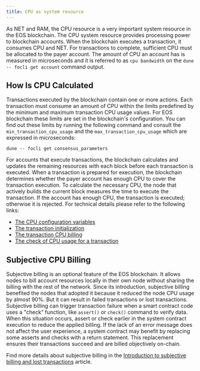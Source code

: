 ```yaml
---
title: CPU as system resource
---
```


As NET and RAM, the CPU resource is a very important system resource in the EOS blockchain. The CPU system resource provides processing power to blockchain accounts. When the blockchain executes a transaction, it consumes CPU and NET. For transactions to complete, sufficient CPU must be allocated to the payer account. The amount of CPU an account has is measured in microseconds and it is referred to as `cpu bandwidth` on the `dune -- focli get account` command output.

## How Is CPU Calculated

Transactions executed by the blockchain contain one or more actions. Each transaction must consume an amount of CPU within the limits predefined by the minimum and maximum transaction CPU usage values. For EOS blockchain these limits are set in the blockchain's configuration. You can find out these limits by running the following command and consult the `min_transaction_cpu_usage` and the `max_transaction_cpu_usage` which are expressed in microseconds:

```shell
dune -- focli get consensus_parameters
```

For accounts that execute transactions, the blockchain calculates and updates the remaining resources with each block before each transaction is executed. When a transaction is prepared for execution, the blockchain determines whether the payer account has enough CPU to cover the transaction execution. To calculate the necessary CPU, the node that actively builds the current block measures the time to execute the transaction. If the account has enough CPU, the transaction is executed; otherwise it is rejected. For technical details please refer to the following links:

* [The CPU configuration variables](https://github.com/fullon-labs/fullon/blob/main/libraries/chain/include/eosio/chain/config.hpp#L69-L73)
* [The transaction initialization](https://github.com/fullon-labs/fullon/blob/main/libraries/chain/controller.cpp#L3012)
* [The transaction CPU billing](https://github.com/fullon-labs/fullon/blob/main/libraries/chain/controller.cpp#L3030)
* [The check of CPU usage for a transaction](https://github.com/fullon-labs/fullon/blob/main/libraries/chain/transaction_context.cpp#L457)

## Subjective CPU Billing

Subjective billing is an optional feature of the EOS blockchain. It allows nodes to bill account resources locally in their own node without sharing the billing with the rest of the network. Since its introduction, subjective billing benefited the nodes that adopted it because it reduced the node CPU usage by almost 90%. But it can result in failed transactions or lost transactions. Subjective billing can trigger transaction failure when a smart contract code uses a "check" function, like `assert()` or `check()` command to verify data. When this situation occurs, assert or check earlier in the system contract execution to reduce the applied billing. If the lack of an error message does not affect the user experience, a system contract may benefit by replacing some asserts and checks with a return statement. This replacement ensures their transactions succeed and are billed objectively on-chain.

Find more details about subjective billing in the [Introduction to subjective billing and lost transactions](https://eosnetwork.com/blog/api-plus-an-introduction-to-subjective-billing-and-lost-transactions/) article.
